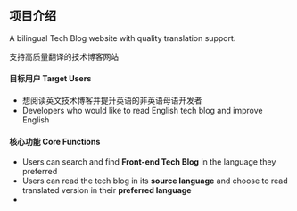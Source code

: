 ## 项目介绍 

A bilingual Tech Blog website with quality translation support. 

支持高质量翻译的技术博客网站 

#### 目标用户 Target Users

- 想阅读英文技术博客并提升英语的非英语母语开发者 
- Developers who would like to read English tech blog and improve English 

#### 核心功能 Core Functions

- Users can search and find **Front-end Tech Blog** in the language they preferred
- Users can read the tech blog in its **source language** and choose to read translated version in their **preferred language** 
- 
